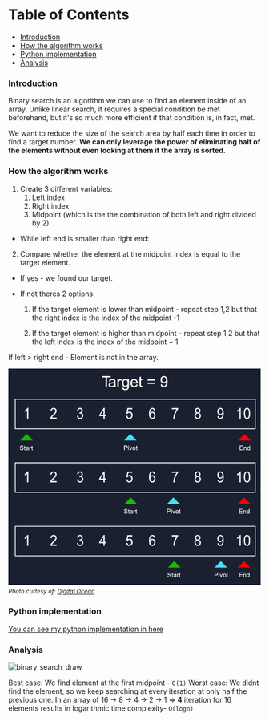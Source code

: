 # Table of Contents

- [Introduction](#introduction)
- [How the algorithm works](#how-the-algorithm-works)
- [Python implementation](#python-implementation)
- [Analysis](#analysis)
### Introduction
Binary search is an algorithm we can use to find an element inside of an array. Unlike linear search, it requires a special condition be met beforehand, but it's so much more efficient if that condition is, in fact, met.

We want to reduce the size of the search area by half each time in order to find a target number. **We can only leverage the power of eliminating half of the elements without even looking at them if the array is sorted.**

### How the algorithm works
1. Create 3 different variables:
   1. Left index
   2. Right index
   3. Midpoint (which is the the combination of both left and right divided by 2)
- While left end is smaller than right end:

2. Compare whether the element at the midpoint index is equal to the target element.

- If yes - we found our target.
- If not theres 2 options:

  1. If the target element is lower than midpoint - repeat step 1,2 but that the right index is the index of the midpoint -1

  2. If the target element is higher than midpoint - repeat step 1,2 but that the left index is the index of the midpoint + 1

If left > right end - Element is not in the array.

![binary_search](binary_search.png)
<small>_Photo curtesy of: [Digital Ocean](https://www.digitalocean.com/community/tutorials/js-linear-vs-binary-search)_</small>

### Python implementation
[You can see my python implementation in here](./binary_search.py)

### Analysis
![binary_search_draw](./binary_search_draw.png)

Best case: We find element at the first midpoint - `O(1)`
Worst case: We didnt find the element, so we keep searching at every iteration at only half the previous one.
In an array of 16 -> 8 -> 4 -> 2 -> 1 => **4** iteration for 16 elements results in logarithmic time complexity- `O(logn)`